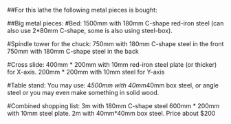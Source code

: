 ##For this lathe the following metal pieces is bought:

##Big metal pieces:
#Bed:
1500mm with 180mm C-shape red-iron steel (can also use 2*80mm C-shape, some is also using steel-box).

#Spindle tower for the chuck:
750mm with 180mm C-shape steel in the front
750mm with 180mm C-shape steel in the back

#Cross slide:
400mm * 200mm with 10mm red-iron steel plate (or thicker) for X-axis.
200mm * 200mm with 10mm steel for Y-axis

#Table stand:
You may use:
4*500mm with 40mm*40mm box steel, or angle steel or you may even make something in solid wood.



#Combined shopping list:
3m with 180mm C-shape steel
600mm * 200mm with 10mm steel plate.
2m with 40mm*40mm box steel.
Price about $200